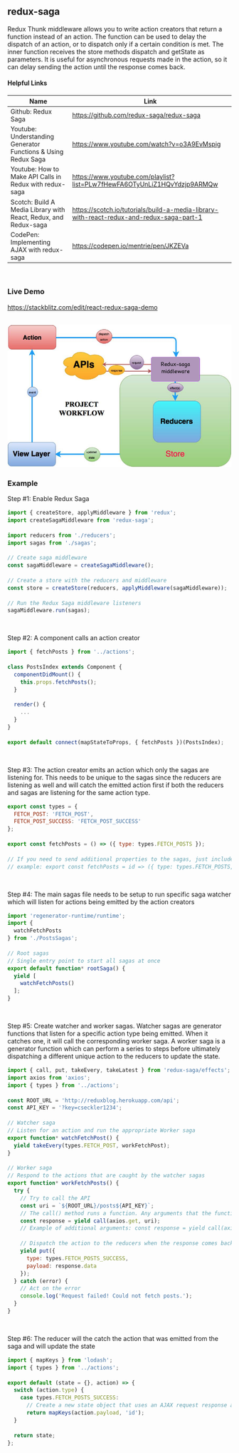 ## redux-saga

Redux Thunk middleware allows you to write action creators that return a function instead of an action. The function can be used to delay the dispatch of an action, or to dispatch only if a certain condition is met. The inner function receives the store methods dispatch and getState as parameters. It is useful for asynchronous requests made in the action, so it can delay sending the action until the response comes back.

#### Helpful Links
| Name | Link |
|---------------|----------------------------|
| Github: Redux Saga | https://github.com/redux-saga/redux-saga |
| Youtube: Understanding Generator Functions & Using Redux Saga | https://www.youtube.com/watch?v=o3A9EvMspig |
| Youtube: How to Make API Calls in Redux with redux-saga | https://www.youtube.com/playlist?list=PLw7fHewFA6OTyUnLiZ1HQvYdzjp9ARMQw |
| Scotch: Build A Media Library with React, Redux, and Redux-saga | https://scotch.io/tutorials/build-a-media-library-with-react-redux-and-redux-saga-part-1 |
| CodePen: Implementing AJAX with redux-saga | https://codepen.io/mentrie/pen/JKZEVa |
<br>

### Live Demo
https://stackblitz.com/edit/react-redux-saga-demo
<br><br>

![](https://raw.githubusercontent.com/zeckdude/code-references/master/img/react/redux-saga/a.jpg)

### Example

Step #1: Enable Redux Saga

```js
import { createStore, applyMiddleware } from 'redux';
import createSagaMiddleware from 'redux-saga';

import reducers from './reducers';
import sagas from './sagas';

// Create saga middleware
const sagaMiddleware = createSagaMiddleware();

// Create a store with the reducers and middleware
const store = createStore(reducers, applyMiddleware(sagaMiddleware));

// Run the Redux Saga middleware listeners
sagaMiddleware.run(sagas);
```

<br>

Step #2: A component calls an action creator

```js 
import { fetchPosts } from '../actions';

class PostsIndex extends Component {
  componentDidMount() {
    this.props.fetchPosts();
  }

  render() {
    ...
  }
}

export default connect(mapStateToProps, { fetchPosts })(PostsIndex);
```

<br>

Step #3: The action creator emits an action which only the sagas are listening for. This needs to be unique to the sagas since the reducers are listening as well and will catch the emitted action first if both the reducers and sagas are listening for the same action type.

```js 
export const types = {
  FETCH_POST: 'FETCH_POST',
  FETCH_POST_SUCCESS: 'FETCH_POST_SUCCESS'
};

export const fetchPosts = () => ({ type: types.FETCH_POSTS });

// If you need to send additional properties to the sagas, just include them in the object
// example: export const fetchPosts = id => ({ type: types.FETCH_POSTS, id });
```

<br>

Step #4: The main sagas file needs to be setup to run specific saga watcher which will listen for actions being emitted by the action creators

```js 
import 'regenerator-runtime/runtime';
import {
  watchFetchPosts
} from './PostsSagas';

// Root sagas
// Single entry point to start all sagas at once
export default function* rootSaga() {
  yield [
    watchFetchPosts()
  ];
}
```

<br>

Step #5: Create watcher and worker sagas. Watcher sagas are generator functions that listen for a specific action type being emitted. When it catches one, it will call the corresponding worker saga. A worker saga is a generator function which can perform a series to steps before ultimately dispatching a different unique action to the reducers to update the state.

```js 
import { call, put, takeEvery, takeLatest } from 'redux-saga/effects';
import axios from 'axios';
import { types } from '../actions';

const ROOT_URL = 'http://reduxblog.herokuapp.com/api';
const API_KEY = '?key=cseckler1234';

// Watcher saga
// Listen for an action and run the appropriate Worker saga
export function* watchFetchPost() {
  yield takeEvery(types.FETCH_POST, workFetchPost);
}

// Worker saga
// Respond to the actions that are caught by the watcher sagas
export function* workFetchPosts() {
  try {
    // Try to call the API
    const uri = `${ROOT_URL}/posts${API_KEY}`;
    // The call() method runs a function. Any arguments that the function needs to receive can be added as subsequent parameters.
    const response = yield call(axios.get, uri);
    // Example of additional arguments: const response = yield call(axios.post, uri, values);

    // Dispatch the action to the reducers when the response comes back
    yield put({
      type: types.FETCH_POSTS_SUCCESS,
      payload: response.data
    });
  } catch (error) {
    // Act on the error
    console.log('Request failed! Could not fetch posts.');
  }
}
```

<br>

Step #6: The reducer will the catch the action that was emitted from the saga and will update the state

```js 
import { mapKeys } from 'lodash';
import { types } from '../actions';

export default (state = {}, action) => {
  switch (action.type) {
    case types.FETCH_POSTS_SUCCESS:
      // Create a new state object that uses an AJAX request response and grabs the 'id' property from each object in the response to use as its key
      return mapKeys(action.payload, 'id');
  }

  return state;
};
```
